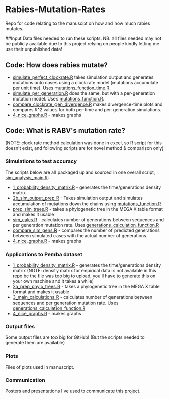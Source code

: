 # Rabies-Mutation-Rates

Repo for code relating to the manuscipt on how and how much rabies mutates.

##Input
Data files needed to run these scripts. NB: all files needed may not be publicly available due to this project relying on people kindly letting me use their unpublished data!

## Code: How does rabies mutate?
- [simulate_perfect_clockrate.R](code/simulate_perfect_clockrate.R) takes simulation output and generates mutations onto cases using a clock rate model (mutations accumulate per unit time). Uses [mutations_function_time.R](code/mutations_function_time.R).
- [simulate_per_generation.R](code/simulate_per_generation.R) does the same, but with a per-generation mutation model. Uses [mutations_function.R](code/mutations_function.R).
- [compare_clockrate_gen_divergence.R](code/compare_clockrate_gen_divergence.R) makes divergence-time plots and compares R^2 values for both per-time and per-generation simulations.
- [4_nice_graphs.R](code/4_nice_graphs.R) - makes graphs

## Code: What is RABV's mutation rate?
(NOTE: clock rate method calculation was done in excel, so R script for this doesn't exist, and following scripts are for novel method & comparison only)
### Simulations to test accuracy
The scripts below are all packaged up and sourced in one overall script, [sim_analysis_main.R](code/sim_analysis_main.R):
- [1_probability_density_matrix.R](code/1_probability_density_matrix.R) - generates the time/generations density matrix
- [2b_sim_output_prep.R](code/2b_sim_output_prep.R) - Takes simulation output and simulates accumulation of mutations down the chains using [mutations_function.R](code/mutations_function.R)
- [prep_sim_trees.R](code/prep_sim_trees.R) - takes a phylogenetic tree in the MEGA X table format and makes it usable
- [sim_calcs.R](code/sim_calcs.R) - calculates number of generations between sequences and per generation mutation rate. Uses [generations_calculation_function.R](code/generations_calculation_function.R)
- [compare_sim_gens.R](code/compare_sim_gens.R) - compares the number of predicted generations between simulated cases with the actual number of generations. 
- [4_nice_graphs.R](code/4_nice_graphs.R) - makes graphs

### Applications to Pemba dataset
- [1_probability_density_matrix.R](code/1_probability_density_matrix.R) - generates the time/generations density matrix (NOTE: density matrix for empirical data is not available in this repo bc the file was too big to upload, you'll have to generate this on your own machine and it takes a while)
- [2a_prep_phylo_trees.R](code/2a_prep_phylo_trees.R) - takes a phylogenetic tree in the MEGA X table format and makes it usable
- [3_main_calculations.R](code/3_main_calculations.R) - calculates number of generations between sequences and per generation mutation rate. Uses [generations_calculation_function.R](code/generations_calculation_function.R)
- [4_nice_graphs.R](code/4_nice_graphs.R) - makes graphs

### Output files
Some output files are too big for GitHub! (But the scripts needed to generate them are available)

### Plots
Files of plots used in manuscript.

### Communication
Posters and presentations I've used to communicate this project.
